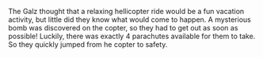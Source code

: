 The Galz thought that a relaxing hellicopter ride would be a fun vacation activity,
but little did they know what would come to happen.
A mysterious bomb was discovered on the copter, 
so they had to get out as soon as possible!
Luckily, there was exactly 4 parachutes available for them to take.
So they quickly jumped from he copter to safety.